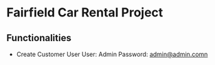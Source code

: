 # Fairfield Car Rental Project

## Functionalities
- Create Customer User
 User: Admin
 Password: admin@admin.comn
